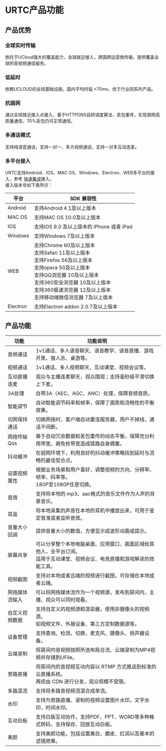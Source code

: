 

# URTC产品功能
## 产品优势
### 全球实时传输  
依托于UCloud强大的覆盖能力，全球就近接入，跨国跨运营商传输，提供覆盖全球的音视频通信服务。
### 低延时      
依赖UCLOUD的全球基础设施，国内平均时延 <70ms，优于行业同系列产品。
### 抗弱网       
通过全球就近接入点接入、基于HTTPDNS自研调度算法、丢包重传，实现弱网高质量通信，70%丢包仍可正常通信。
### 多通话模式       
支持纯语音通话，支持一对一、多方视频通话，支持一对多互动连麦。
### 多平台接入       
URTC支持Android、IOS、MAC OS、Windows、Electron、WEB多平台的接入，参考 [快速集成](urtc/sdk/VideoStart)接入。    
接入版本号如下表所示：

|平台     | SDK 兼容性                             |
|-|-|
|Android  | 支持Android 4.1及以上版本              |
|MAC OS   | 支持MAC OS 10.0及以上版本              |
|IOS      | 支持IOS 9.0 及以上版本的 iPhone 或者 iPad |
|Windows  | 支持Windows 7及以上版本                |
|WEB      | 支持Chrome 60及以上版本 <br> 支持Safari 11及以上版本 <br> 支持Firefox 56及以上版本 <br> 支持opera 50及以上版本 <br> 支持QQ浏览器 10及以上版本 <br> 支持360安全浏览器 10及以上版本 <br> 支持360极速浏览器 12及以上版本 <br> 支持移动端微信浏览器 7及以上版本  |
|Electron | 支持Electron addon 2.0.7及以上版本     |

## 产品功能

| 功能| 功能说明 |
| - | - |
| 音频通话| 1v1通话、多人语音聊天、语音教学、语音直播、游戏开黑、狼人杀、桌游等。 |
| 视频通话| 1v1通话、多人视频聊天、互动课堂、视频会议等。 |
| 互动直播连麦| 观众与主播连麦聊天，观众围观；支持毫秒级平滑切换上下麦。 |
| 3A处理| 自带3A（AEC、AGC、ANC）处理，保障音频音质。 |
| 智能调节| 自动智能调节码率和帧率，保障了画质和流畅性的平衡效果。 |
| 切网保持通话| 切换网络时，客户端自动重连服务器，用户不掉线，通话不间断。 |
| 网络传输Qos| 基于自动冗余数据和丢包重传的动态平衡，保障充分利用带宽，避免抢带宽造成链路自身拥塞。 |
| 抖动缓冲| 在弱网环境下，利用良好的抖动缓冲策略找到延时与流畅的最佳契合点。 |
| 设置视频属性| 根据业务场景和用户喜好，调整视频的方向、分辨率、帧率、码率等。<br>180P至1080P任意切换。 |
| 音效| 支持将本地的 mp3、aac格式的音乐文件作为人声的背景音乐。 |
| 耳返| 将本地采集的声音在本地的耳机中播放出来，可用于鉴定音准或者监听音效。 |
| 音量大小回调| 提供音量大小的数值，方便显示成波形动画或提示。 |
| 屏幕共享| 可以分享整个本地电脑桌面、应用窗口、画面区域给其他人，全平台订阅。<br>适用于互动课堂、视频会议、电竞直播和游戏解说的效能工具。 |
| 视频截图| 支持对本地或者远端的视频进行截图，可存储在本地或者云端。 |
| 网络媒体流输入| 可以将网络媒体流作为一个视频源，发布到房间内，主播、观众可以同时观看。 |
| 自定义视频数据| 支持自定义的视频源和渲染器，使用非摄像头的视频源。<br>如视频文件、外接设备、第三方定制数据源等。 |
| 设备管理| 支持查询、检测、切换，麦克风、摄像头、扬声器设备。 |
| 云端录制| 将房间内音视频按照所选布局合流、云端录制为MP4视频并存储到UFile。 |
| 旁路直播| 将房间内的音视频互动内容以 RTMP 方式推送到标准的云直播系统。<br>再经由 CDN 进行分发，观众规模不受限。 |
| 多路混流| 支持将多路音视频流混合成单流。 |
| 水印| 支持为旁路直播、录制的视频设置图片水印，文字水印，时间水印。 |
| 互动白板| 支持白板互动协作，支持PDF、PPT、WORD等多种格式转码，支持保存、回放互动白板。 |
| 美颜| 支持美颜功能，包括设置美白、磨皮、红润以及基本的滤镜效果。 |
